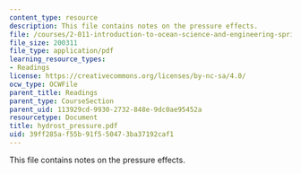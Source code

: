 ```yaml
---
content_type: resource
description: This file contains notes on the pressure effects.
file: /courses/2-011-introduction-to-ocean-science-and-engineering-spring-2006/39ff285af55b91f550473ba37192caf1_hydrost_pressure.pdf
file_size: 200311
file_type: application/pdf
learning_resource_types:
- Readings
license: https://creativecommons.org/licenses/by-nc-sa/4.0/
ocw_type: OCWFile
parent_title: Readings
parent_type: CourseSection
parent_uid: 113929cd-9930-2732-848e-9dc0ae95452a
resourcetype: Document
title: hydrost_pressure.pdf
uid: 39ff285a-f55b-91f5-5047-3ba37192caf1
---
```

This file contains notes on the pressure effects.